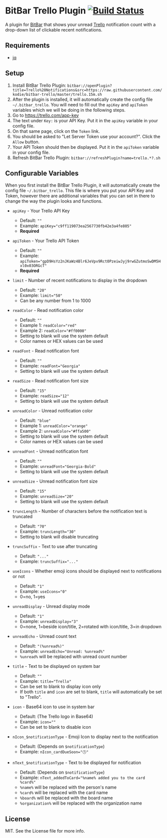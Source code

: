 # BitBar Trello Plugin [![Build Status](https://travis-ci.org/kodie/bitbar-trello.svg?branch=master)](https://travis-ci.org/kodie/bitbar-trello)
A plugin for [BitBar](https://github.com/matryer/bitbar) that shows your unread [Trello](https://trello.com) notification count with a drop-down list of clickable recent notifications.

## Requirements
* [jq](https://github.com/stedolan/jq)

## Setup
1. Install BitBar Trello Plugin: ```bitbar://openPlugin?title=Trello%20Notifications&src=https://raw.githubusercontent.com/kodie/bitbar-trello/master/trello.15m.sh```
2. After the plugin is installed, it will automatically create the config file `~/.bitbar_trello`. You will need to fill out the `apiKey` and `apiToken` variables which we will be doing in the following steps.
3. Go to https://trello.com/app-key
4. The text under `Key:` is your API Key. Put it in the `apiKey` variable in your config file.
5. On that same page, click on the `Token` link.
6. You should be asked to "Let Server Token use your account?". Click the `Allow` button.
7. Your API Token should then be displayed. Put it in the `apiToken` variable in your config file.
8. Refresh BitBar Trello Plugin: ```bitbar://refreshPlugin?name=trello.*?.sh```

## Configurable Variables
When you first install the BitBar Trello Plugin, it will automatically create the config file `~/.bitbar_trello`. This file is where you put your API Key and Token, however there are additional variables that you can set in there to change the way the plugin looks and functions.

* `apiKey` - Your Trello API Key
	* Default: `""`
	* Example: `apiKey="c9ff119073ea2567730fb42e3a4fe805"`
	* **Required**

* `apiToken` - Your Trello API Token
	* Default: `""`
	* Example: `apiToken="gpD9HsYz2nJKaWz4Blr6JeVpv9Rct0PzeiwJyj9rwGZutmoSwDM5Hxl0x03ORGcT"`
	* **Required**

* `limit` - Number of recent notifications to display in the dropdown
	* Default: `"20"`
	* Example: `limit="50"`
	* Can be any number from 1 to 1000

* `readColor` - Read notification color
	* Default: `""`
	* Example 1: `readColor="red"`
	* Example 2: `readColor="#ff0000"`
	* Setting to blank will use the system default
	* Color names or HEX values can be used

* `readFont` - Read notification font
	* Default: `""`
	* Example: `readFont="Georgia"`
	* Setting to blank will use the system default

* `readSize` - Read notification font size
	* Default: `"15"`
	* Example: `readSize="12"`
	* Setting to blank will use the system default

* `unreadColor` - Unread notification color
	* Default: `"blue"`
	* Example 1: `unreadColor="orange"`
	* Example 2: `unreadColor="#ffa500"`
	* Setting to blank will use the system default
	* Color names or HEX values can be used

* `unreadFont` - Unread notification font
	* Default: `""`
	* Example: `unreadFont="Georgia-Bold"`
	* Setting to blank will use the system default

* `unreadSize` - Unread notification font size
	* Default: `"15"`
	* Example: `unreadSize="20"`
	* Setting to blank will use the system default

* `truncLength` - Number of characters before the notification text is truncated
	* Default: `"70"`
	* Example: `truncLength="30"`
	* Setting to blank will disable truncating

* `truncSuffix` - Text to use after truncating
	* Default: `"..."`
	* Example: `truncSuffix="..."`

* `useIcons` - Whether emoji icons should be displayed next to notifications or not
	* Default: `"1"`
	* Example: `useIcons="0"`
	* 0=no, 1=yes

* `unreadDisplay` - Unread display mode
	* Default: `"1"`
	* Example: `unreadDisplay="3"`
	* 0=none, 1=beside icon/title, 2=rotated with icon/title, 3=in dropdown

* `unreadEcho` - Unread count text
	* Default: `"(%unread%)"`
	* Example: `unreadEcho="Unread: %unread%"`
	* `%unread%` will be replaced with unread count number

* `title` - Text to be displayed on system bar
	* Default: `""`
	* Example: `title="Trello"`
	* Can be set to blank to display icon only
	* If both `title` and `icon` are set to blank, `title` will automatically be set to "Trello".

* `icon` - Base64 icon to use in system bar
	* Default: (The Trello logo in Base64)
	* Example: `icon=""`
	* Can be set to blank to disable icon

* `nIcon_$notificationType` - Emoji Icon to display next to the notification
	* Default: (Depends on `$notificationType`)
	* Example: `nIcon_cardDueSoon="🕓"`

* `nText_$notificationType` - Text to be displayed for notification
	* Default: (Depends on `$notificationType`)
	* Example: `nText_addedToCard="%name% added you to the card %card%"`
	* `%name%` will be replaced with the person's name
	* `%card%` will be replaced with the card name
	* `%board%` will be replaced with the board name
	* `%organization%` will be replaced with the organization name

## License
MIT. See the License file for more info.
